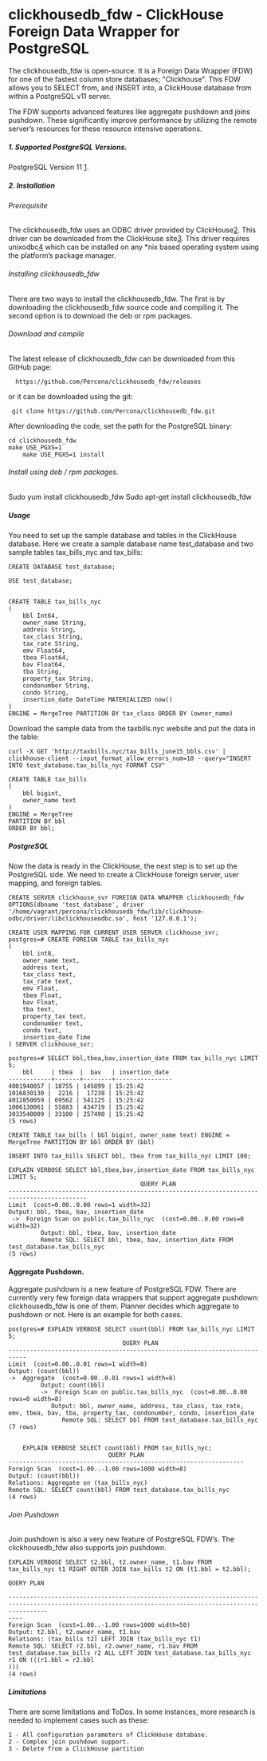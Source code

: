 # clickhousedb_fdw - ClickHouse Foreign Data Wrapper for PostgreSQL
The clickhousedb_fdw is open-source. It is a Foreign Data Wrapper (FDW) for one of the fastest column store databases; "Clickhouse". This FDW allows you to SELECT from, and INSERT into, a ClickHouse database from within a PostgreSQL v11 server.

The FDW supports advanced features like aggregate pushdown and joins pushdown. These significantly improve performance by utilizing the remote server’s resources for these resource intensive operations.


##### 1. Supported PostgreSQL Versions.
PostgreSQL Version 11 [1].

##### 2. Installation
###### Prerequisite
The clickhousedb_fdw uses an ODBC driver provided by ClickHouse[2]. This driver can be downloaded from the ClickHouse site[3]. This driver requires unixodbc[4] which can be installed on any *nix based operating system using the platform’s package manager.   

###### Installing clickhousedb_fdw
There are two ways to install the clickhousedb_fdw. The first is by downloading the clickhousedb_fdw source code and compiling it. The second option is to download the deb or rpm packages. 

###### Download and compile
The latest release of clickhousedb_fdw can be downloaded from this GitHub page: 

      https://github.com/Percona/clickhousedb_fdw/releases

or it can be downloaded using the git: 

     git clone https://github.com/Percona/clickhousedb_fdw.git
     
After downloading the code, set the path for the PostgreSQL binary: 

    cd clickhousedb_fdw 
    make USE_PGXS=1
		make USE_PGXS=1 install


###### Install using deb / rpm packages.
Sudo yum install clickhousedb_fdw
Sudo apt-get install clickhousedb_fdw



##### Usage
You need to set up the sample database and tables in the ClickHouse database. Here we create a sample database name test_database and two sample tables tax_bills_nyc and tax_bills: 
 
    CREATE DATABASE test_database;

    USE test_database;


    CREATE TABLE tax_bills_nyc 
    (
        bbl Int64,
        owner_name String,
        address String,
        tax_class String,
        tax_rate String,
        emv Float64,
        tbea Float64,
        bav Float64,
        tba String,
        property_tax String,
        condonumber String,
        condo String,
        insertion_date DateTime MATERIALIZED now() 
    )
    ENGINE = MergeTree PARTITION BY tax_class ORDER BY (owner_name)


Download the sample data from the taxbills.nyc website and put the data in the table:

    curl -X GET 'http://taxbills.nyc/tax_bills_june15_bbls.csv' | clickhouse-client --input_format_allow_errors_num=10 --query="INSERT INTO test_database.tax_bills_nyc FORMAT CSV"
    
    CREATE TABLE tax_bills
    (
        bbl bigint, 
        owner_name text
    )
    ENGINE = MergeTree
    PARTITION BY bbl
    ORDER BY bbl;

##### PostgreSQL
Now the data is ready in the ClickHouse, the next step is to set up the PostgreSQL side. We need to create a ClickHouse foreign server, user mapping, and foreign tables.

    CREATE SERVER clickhouse_svr FOREIGN DATA WRAPPER clickhousedb_fdw OPTIONS(dbname 'test_database', driver '/home/vagrant/percona/clickhousedb_fdw/lib/clickhouse-odbc/driver/libclickhouseodbc.so', host '127.0.0.1');
    
    CREATE USER MAPPING FOR CURRENT_USER SERVER clickhouse_svr;
    postgres=# CREATE FOREIGN TABLE tax_bills_nyc 
    (
        bbl int8,
        owner_name text,
        address text,
        tax_class text,
        tax_rate text,
        emv Float,
        tbea Float,
        bav Float,
        tba text,
        property_tax text,
        condonumber text,
        condo text,
        insertion_date Time 
    ) SERVER clickhouse_svr;

    postgres=# SELECT bbl,tbea,bav,insertion_date FROM tax_bills_nyc LIMIT 5;
        bbl     | tbea  |  bav   | insertion_date 
    ------------+-------+--------+----------------
    4001940057 | 18755 | 145899 | 15:25:42
    1016830130 |  2216 |  17238 | 15:25:42
    4012850059 | 69562 | 541125 | 15:25:42
    1006130061 | 55883 | 434719 | 15:25:42
    3033540009 | 33100 | 257490 | 15:25:42
    (5 rows)
    
    CREATE TABLE tax_bills ( bbl bigint, owner_name text) ENGINE = MergeTree PARTITION BY bbl ORDER BY (bbl)
    
    INSERT INTO tax_bills SELECT bbl, tbea from tax_bills_nyc LIMIT 100;
    
    EXPLAIN VERBOSE SELECT bbl,tbea,bav,insertion_date FROM tax_bills_nyc LIMIT 5;
                                         QUERY PLAN                                         
    --------------------------------------------------------------------------------------------
    Limit  (cost=0.00..0.00 rows=1 width=32)
    Output: bbl, tbea, bav, insertion_date
     ->  Foreign Scan on public.tax_bills_nyc  (cost=0.00..0.00 rows=0 width=32)
             Output: bbl, tbea, bav, insertion_date
             Remote SQL: SELECT bbl, tbea, bav, insertion_date FROM test_database.tax_bills_nyc
    (5 rows)

#### Aggregate Pushdown.


Aggregate pushdown is a new feature of PostgreSQL FDW. There are currently very few foreign data wrappers that support aggregate pushdown: clickhousedb_fdw is one of them. Planner decides which aggregate to pushdown or not. Here is an example for both cases.

    postgres=# EXPLAIN VERBOSE SELECT count(bbl) FROM tax_bills_nyc LIMIT 5;
                                    QUERY PLAN                                                                
    ---------------------------------------------------------------------------
    Limit  (cost=0.00..0.01 rows=1 width=8)
    Output: (count(bbl))
    ->  Aggregate  (cost=0.00..0.01 rows=1 width=8)
             Output: count(bbl)
             ->  Foreign Scan on public.tax_bills_nyc  (cost=0.00..0.00 rows=0 width=8)
                Output: bbl, owner_name, address, tax_class, tax_rate, emv, tbea, bav, tba, property_tax, condonumber, condo, insertion_date
                   Remote SQL: SELECT bbl FROM test_database.tax_bills_nyc
    (7 rows)
    

        EXPLAIN VERBOSE SELECT count(bbl) FROM tax_bills_nyc;
                                QUERY PLAN                            
    ------------------------------------------------------------------
    Foreign Scan  (cost=1.00..-1.00 rows=1000 width=8)
    Output: (count(bbl))
    Relations: Aggregate on (tax_bills_nyc)
    Remote SQL: SELECT count(bbl) FROM test_database.tax_bills_nyc
    (4 rows)



###### Join Pushdown
Join pushdown is also a very new feature of PostgreSQL FDW’s. The clickhousedb_fdw also supports join pushdown.

    EXPLAIN VERBOSE SELECT t2.bbl, t2.owner_name, t1.bav FROM tax_bills_nyc t1 RIGHT OUTER JOIN tax_bills t2 ON (t1.bbl = t2.bbl);
                                                                        QUERY PLAN                                                                     
    
    -------------------------------------------------------------------------------------------------------------------------------------------------------
    ----
    Foreign Scan  (cost=1.00..-1.00 rows=1000 width=50)
    Output: t2.bbl, t2.owner_name, t1.bav
    Relations: (tax_bills t2) LEFT JOIN (tax_bills_nyc t1)
    Remote SQL: SELECT r2.bbl, r2.owner_name, r1.bav FROM  test_database.tax_bills r2 ALL LEFT JOIN test_database.tax_bills_nyc r1 ON (((r1.bbl = r2.bbl
    )))
    (4 rows)
    
 ##### Limitations
There are some limitations and ToDos. In some instances, more research is needed to implement cases such as these:

    1 - All configuration parameters of ClickHouse database.
    2 - Complex join pushdown support.
    3 - Delete from a ClickHouse partition


[1]: https://www.postgresql.org/
[2]: http://www.clickhouse.com
[3]: https://github.com/yandex/clickhouse-odbc/releases
[4]: https://github.com/percona/clickhousedb_fdw/issues/new
[5]: CONTRIBUTING.md


